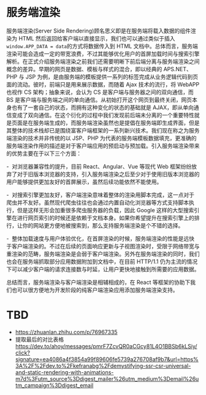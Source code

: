 # 服务端渲染

服务端渲染(Server Side Rendering)顾名思义即是在服务端将载入数据的组件渲染为 HTML 然后返回给客户端以直接显示，我们也可以通过类似于插入`window.APP_DATA = data`的方式将数据传入到 HTML 文档中。总体而言，服务端渲染可能会造成一定的带宽浪费，不过其能够优化用户的首屏加载时间与搜索引擎解析。在正式介绍服务端渲染之前我们还需要明晰下前后端分离与服务端渲染之间概念的差异。早期的网页是数据、模板与样式的混合，即以经典的 APS.NET、PHP 与 JSP 为例，是由服务端的模板提供一系列的标签完成从业务逻辑代码到页面的流动。彼时，前端只是用来展示数据，而随着 Ajax 技术的流行，将 WebAPP 也视作 CS 架构；抽象来说，会认为 CS 是客户端与服务器之间的双向通信，而 BS 是客户端与服务端之间的单向通信。从初始打开这个网页到最终关闭，网页本身也有了一套自己的状态，而拥有这种变化的状态的基础就是 AJAX，即从单向通信变成了双向通信。在这个衍化的过程中我们发现前后端未分离的一个重要特性就是页面是在服务端生成的，而服务端渲染虽然也是提倡在服务端即生成界面，但是其整体的技术栈却已是围绕富客户端框架的一系列新兴技术。我们现在称之为服务端渲染的技术并非传统的以 JSP、PHP 为代表的服务端模板数据填充，更准确的服务端渲染作用的描述是对于客户端应用的预启动与预加载。引入服务端渲染带来的优势主要在于以下三个方面：

-  对浏览器兼容性的提升，目前 React、Angular、Vue 等现代 Web 框架纷纷放弃了对于旧版本浏览器的支持，引入服务端渲染之后至少对于使用旧版本浏览器的用户能够提供更加友好的首屏展示，虽然后续功能依然不能使用。

-  对搜索引擎更加友好，客户端渲染意味着整体的渲染用脚本完成，这一点对于爬虫并不友好。虽然现代爬虫往往也会通过内置自动化浏览器等方式支持脚本执行，但是这样无形会加重很多爬虫服务器的负载，因此 Google 这样的大型搜索引擎在进行网页索引的时候还是依赖于文档本身。如果你希望提升在搜索引擎上的排行，让你的网站更方便地被搜索到，那么支持服务端渲染是个不错的选择。

-  整体加载速度与用户体验优化，在首屏渲染的时候，服务端渲染的性能是远快于客户端渲染的。不过在后续的页面响应更新与子视图渲染时，受限于网络带宽与重渲染的范畴，服务端渲染是会弱于客户端渲染。另外在服务端渲染的同时，我们也会在服务端抓取部分应用数据附加到文档中，在目前 HTTP/1.1 仍为主流的情况下可以减少客户端的请求连接数与时延，让用户更快地接触到所需要的应用数据。

总结而言，服务端渲染与客户端渲染是相辅相成的，在 React 等框架的协助下我们也可以很方便地为开发阶段的纯客户端渲染应用添加服务端渲染支持。

# TBD

- https://zhuanlan.zhihu.com/p/76967335
- 提取最后的对比表格 https://dev.to/ahoy/messages/pmrF7ZcvQR0aCGcy81L4O1BBSb6kLSiy/click?signature=ea4086a4f3854a99f89606fe5739a276708af9b7&url=https%3A%2F%2Fdev.to%2Fkefranabg%2Fdemystifying-ssr-csr-universal-and-static-rendering-with-animations-m7d%3Futm_source%3Ddigest_mailer%26utm_medium%3Demail%26utm_campaign%3Ddigest_email
